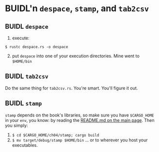 # BUIDL'n `despace`, `stamp`, and `tab2csv`

## BUIDL `despace`

1. execute:

`$ rustc despace.rs -o despace`

2. put `despace` into one of your execution directories. Mine went to 
`$HOME/bin`

## BUIDL `tab2csv`

Do the same thing for `tab2csv.rs`. You're smart. You'll figure it out.

## BUIDL `stamp`

`stamp` depends on the book's libraries, so make sure you have `$CARGO_HOME`
in your `env`, you know: by reading the
[README.md on the main page](../../README.md). Then you simply:

1. `$ cd $CARGO_HOME/ch04/stamp; cargo build`
2. `$ mv target/debug/stamp $HOME/bin` ... or to wherever you host your
executables.
